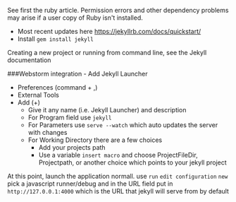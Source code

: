 See first the ruby article. Permission errors and other dependency problems may arise if a user copy of Ruby isn't installed. 

* Most recent updates here https://jekyllrb.com/docs/quickstart/
* Install `gem install jekyll`

Creating a new project or running from command line, see the Jekyll documentation

###Webstorm integration - Add Jekyll Launcher
* Preferences (command + ,)
* External Tools
* Add (+)
    * Give it any name (i.e. Jekyll Launcher) and description
    * For Program field use `jekyll`
    * For Parameters use `serve --watch` which auto updates the server with changes
    * For Working Directory there are a few choices
        * Add your projects path
        * Use a variable `insert macro` and choose ProjectFileDir, Projectpath, or another choice which points to your jekyll project
        
At this point, launch the application normall. use `run` `edit configuration` `new` pick a javascript runner/debug and in the URL field put in `http://127.0.0.1:4000` which is the URL that jekyll will serve from by default
